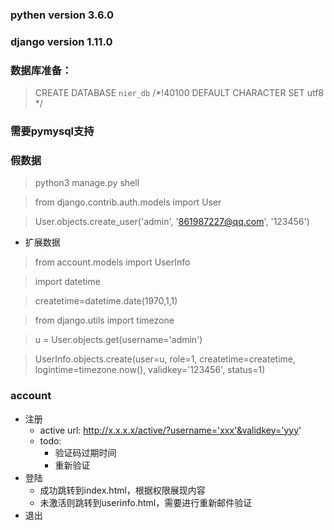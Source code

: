 ### pythen version 3.6.0

### django version 1.11.0

### 数据库准备：
> CREATE DATABASE `nier_db` /*!40100 DEFAULT CHARACTER SET utf8 */

### 需要pymysql支持

### 假数据
>python3 manage.py shell

>from django.contrib.auth.models import User

>User.objects.create_user('admin', '861987227@qq.com', '123456')

* 扩展数据
>from account.models import UserInfo

>import datetime

>createtime=datetime.date(1970,1,1)

>from django.utils import timezone

>u = User.objects.get(username='admin')

>UserInfo.objects.create(user=u, role=1, createtime=createtime, logintime=timezone.now(), validkey='123456', status=1)


### account
* 注册
    * active url: http://x.x.x.x/active/?username='xxx'&validkey='yyy'
    * todo:
        * 验证码过期时间
        * 重新验证
* 登陆
    * 成功跳转到index.html，根据权限展现内容
    * 未激活则跳转到userinfo.html，需要进行重新邮件验证
* 退出
